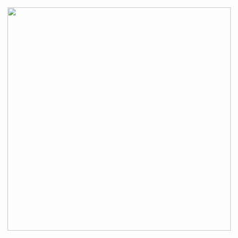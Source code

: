 <img src="https://github.com/vegegogi/puppy_cat3/assets/115512960/949fb21e-9b44-4711-a9b7-472d4878a261" width="500" height="500"/>
                                                                      
